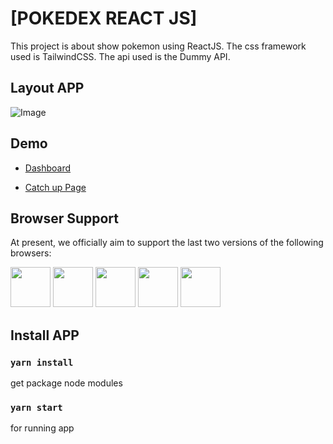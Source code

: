# [POKEDEX REACT JS]
This project is about show pokemon using ReactJS. The css framework used is TailwindCSS. The api used is the Dummy API.

## Layout APP
![Image](http://pranaharaabsensi.000webhostapp.com/img/layouttailwind.png)

## Demo
-   [Dashboard](https://pokemon-landing-page.vercel.app/)
<!-- -   [Edit Page](https://crud-reactjs-six.vercel.app/edit/1) -->
-   [Catch up Page](https://pokemon-landing-page.vercel.app/1)

## Browser Support

At present, we officially aim to support the last two versions of the following browsers:

<img src="https://s3.amazonaws.com/creativetim_bucket/github/browser/chrome.png" width="64" height="64"> <img src="https://s3.amazonaws.com/creativetim_bucket/github/browser/firefox.png" width="64" height="64"> <img src="https://s3.amazonaws.com/creativetim_bucket/github/browser/edge.png" width="64" height="64"> <img src="https://s3.amazonaws.com/creativetim_bucket/github/browser/safari.png" width="64" height="64"> <img src="https://s3.amazonaws.com/creativetim_bucket/github/browser/opera.png" width="64" height="64">

## Install APP
### `yarn install` 
get package node modules

### `yarn start`
for running app

